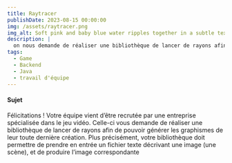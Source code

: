 ```yaml
---
title: Raytracer
publishDate: 2023-08-15 00:00:00
img: /assets/raytracer.png
img_alt: Soft pink and baby blue water ripples together in a subtle texture.
description: |
  on nous demande de réaliser une bibliothèque de lancer de rayons afin de pouvoir générer des graphismes.
tags:
  - Game
  - Backend
  - Java
  - travail d'équipe
---
```


<h4>Sujet</h4>

Félicitations ! Votre équipe vient d’être recrutée par une entreprise spécialisée dans le jeu vidéo. Celle-ci
vous demande de réaliser une bibliothèque de lancer de rayons afin de pouvoir générer les graphismes
de leur toute dernière création. Plus précisément, votre bibliothèque doit permettre de prendre en
entrée un fichier texte décrivant une image (une scène), et de produire l’image correspondante